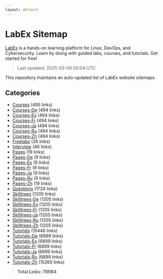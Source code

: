 ```yaml
---
layout: default
---
```


# LabEx Sitemap

[LabEx](https://labex.io) is a hands-on learning platform for Linux, DevOps, and Cybersecurity. Learn by doing with guided labs, courses, and tutorials. Get started for free!

> Last updated: 2025-05-09 00:04 UTC

This repository maintains an auto-updated list of LabEx website sitemaps.

## Categories

- [Courses](categories/courses.md) (495 links)
- [Courses-De](categories/courses-de.md) (494 links)
- [Courses-Es](categories/courses-es.md) (494 links)
- [Courses-Fr](categories/courses-fr.md) (494 links)
- [Courses-Ja](categories/courses-ja.md) (494 links)
- [Courses-Ru](categories/courses-ru.md) (494 links)
- [Courses-Zh](categories/courses-zh.md) (494 links)
- [Freelabs](categories/freelabs.md) (36 links)
- [Interview](categories/interview.md) (46 links)
- [Pages](categories/pages.md) (19 links)
- [Pages-De](categories/pages-de.md) (9 links)
- [Pages-Es](categories/pages-es.md) (9 links)
- [Pages-Fr](categories/pages-fr.md) (9 links)
- [Pages-Ja](categories/pages-ja.md) (9 links)
- [Pages-Ru](categories/pages-ru.md) (9 links)
- [Pages-Zh](categories/pages-zh.md) (19 links)
- [Questions](categories/questions.md) (1724 links)
- [Skilltrees](categories/skilltrees.md) (1205 links)
- [Skilltrees-De](categories/skilltrees-de.md) (1205 links)
- [Skilltrees-Es](categories/skilltrees-es.md) (1205 links)
- [Skilltrees-Fr](categories/skilltrees-fr.md) (1205 links)
- [Skilltrees-Ja](categories/skilltrees-ja.md) (1205 links)
- [Skilltrees-Ru](categories/skilltrees-ru.md) (1205 links)
- [Skilltrees-Zh](categories/skilltrees-zh.md) (1205 links)
- [Tutorials](categories/tutorials.md) (15446 links)
- [Tutorials-De](categories/tutorials-de.md) (6899 links)
- [Tutorials-Es](categories/tutorials-es.md) (6899 links)
- [Tutorials-Fr](categories/tutorials-fr.md) (6899 links)
- [Tutorials-Ja](categories/tutorials-ja.md) (6899 links)
- [Tutorials-Ru](categories/tutorials-ru.md) (6899 links)
- [Tutorials-Zh](categories/tutorials-zh.md) (15260 links)

> **Total Links: 78984**
